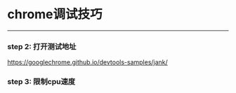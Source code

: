 # chrome调试技巧


---
### step 2: 打开测试地址
https://googlechrome.github.io/devtools-samples/jank/
### step 3: 限制cpu速度
